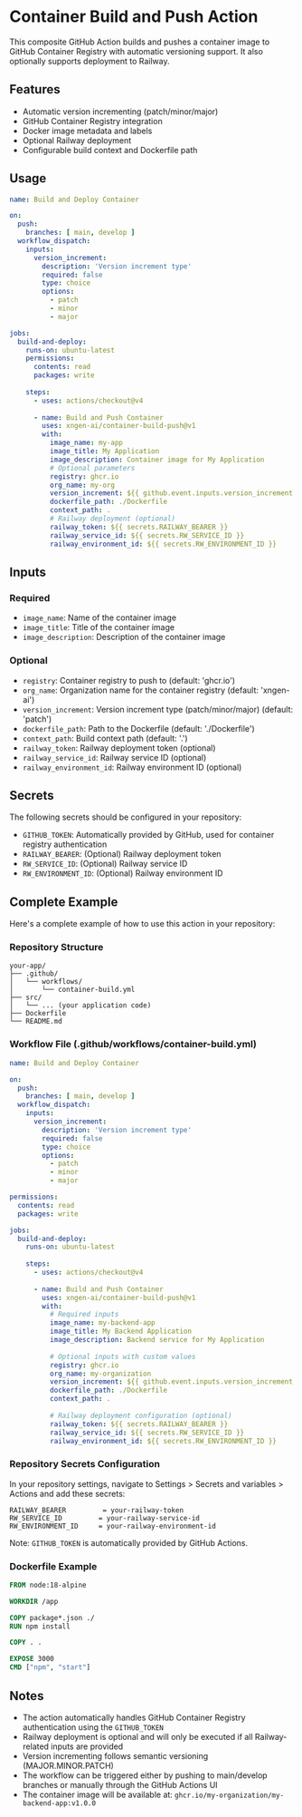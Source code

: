 # Container Build and Push Action

This composite GitHub Action builds and pushes a container image to GitHub Container Registry with automatic versioning support. It also optionally supports deployment to Railway.

## Features

- Automatic version incrementing (patch/minor/major)
- GitHub Container Registry integration
- Docker image metadata and labels
- Optional Railway deployment
- Configurable build context and Dockerfile path

## Usage

```yaml
name: Build and Deploy Container

on:
  push:
    branches: [ main, develop ]
  workflow_dispatch:
    inputs:
      version_increment:
        description: 'Version increment type'
        required: false
        type: choice
        options:
          - patch
          - minor
          - major

jobs:
  build-and-deploy:
    runs-on: ubuntu-latest
    permissions:
      contents: read
      packages: write
    
    steps:
      - uses: actions/checkout@v4
      
      - name: Build and Push Container
        uses: xngen-ai/container-build-push@v1
        with:
          image_name: my-app
          image_title: My Application
          image_description: Container image for My Application
          # Optional parameters
          registry: ghcr.io
          org_name: my-org
          version_increment: ${{ github.event.inputs.version_increment }}
          dockerfile_path: ./Dockerfile
          context_path: .
          # Railway deployment (optional)
          railway_token: ${{ secrets.RAILWAY_BEARER }}
          railway_service_id: ${{ secrets.RW_SERVICE_ID }}
          railway_environment_id: ${{ secrets.RW_ENVIRONMENT_ID }}
```

## Inputs

### Required

- `image_name`: Name of the container image
- `image_title`: Title of the container image
- `image_description`: Description of the container image

### Optional

- `registry`: Container registry to push to (default: 'ghcr.io')
- `org_name`: Organization name for the container registry (default: 'xngen-ai')
- `version_increment`: Version increment type (patch/minor/major) (default: 'patch')
- `dockerfile_path`: Path to the Dockerfile (default: './Dockerfile')
- `context_path`: Build context path (default: '.')
- `railway_token`: Railway deployment token (optional)
- `railway_service_id`: Railway service ID (optional)
- `railway_environment_id`: Railway environment ID (optional)

## Secrets

The following secrets should be configured in your repository:

- `GITHUB_TOKEN`: Automatically provided by GitHub, used for container registry authentication
- `RAILWAY_BEARER`: (Optional) Railway deployment token
- `RW_SERVICE_ID`: (Optional) Railway service ID
- `RW_ENVIRONMENT_ID`: (Optional) Railway environment ID

## Complete Example

Here's a complete example of how to use this action in your repository:

### Repository Structure
```
your-app/
├── .github/
│   └── workflows/
│       └── container-build.yml
├── src/
│   └── ... (your application code)
├── Dockerfile
└── README.md
```

### Workflow File (.github/workflows/container-build.yml)
```yaml
name: Build and Deploy Container

on:
  push:
    branches: [ main, develop ]
  workflow_dispatch:
    inputs:
      version_increment:
        description: 'Version increment type'
        required: false
        type: choice
        options:
          - patch
          - minor
          - major

permissions:
  contents: read
  packages: write

jobs:
  build-and-deploy:
    runs-on: ubuntu-latest
    
    steps:
      - uses: actions/checkout@v4
      
      - name: Build and Push Container
        uses: xngen-ai/container-build-push@v1
        with:
          # Required inputs
          image_name: my-backend-app
          image_title: My Backend Application
          image_description: Backend service for My Application
          
          # Optional inputs with custom values
          registry: ghcr.io
          org_name: my-organization
          version_increment: ${{ github.event.inputs.version_increment }}
          dockerfile_path: ./Dockerfile
          context_path: .
          
          # Railway deployment configuration (optional)
          railway_token: ${{ secrets.RAILWAY_BEARER }}
          railway_service_id: ${{ secrets.RW_SERVICE_ID }}
          railway_environment_id: ${{ secrets.RW_ENVIRONMENT_ID }}
```

### Repository Secrets Configuration

In your repository settings, navigate to Settings > Secrets and variables > Actions and add these secrets:

```
RAILWAY_BEARER         = your-railway-token
RW_SERVICE_ID         = your-railway-service-id
RW_ENVIRONMENT_ID     = your-railway-environment-id
```

Note: `GITHUB_TOKEN` is automatically provided by GitHub Actions.

### Dockerfile Example
```dockerfile
FROM node:18-alpine

WORKDIR /app

COPY package*.json ./
RUN npm install

COPY . .

EXPOSE 3000
CMD ["npm", "start"]
```

## Notes

- The action automatically handles GitHub Container Registry authentication using the `GITHUB_TOKEN`
- Railway deployment is optional and will only be executed if all Railway-related inputs are provided
- Version incrementing follows semantic versioning (MAJOR.MINOR.PATCH)
- The workflow can be triggered either by pushing to main/develop branches or manually through the GitHub Actions UI
- The container image will be available at: `ghcr.io/my-organization/my-backend-app:v1.0.0`
